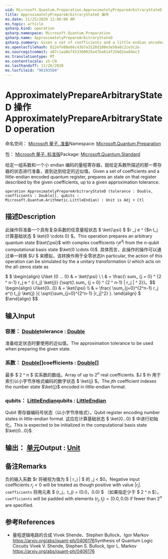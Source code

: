 ```yaml
---
uid: Microsoft.Quantum.Preparation.ApproximatelyPrepareArbitraryStateD
title: ApproximatelyPrepareArbitraryStateD 操作
ms.date: 11/25/2020 12:00:00 AM
ms.topic: article
qsharp.kind: operation
qsharp.namespace: Microsoft.Quantum.Preparation
qsharp.name: ApproximatelyPrepareArbitraryStateD
qsharp.summary: Given a set of coefficients and a little-endian encoded quantum register, prepares an state on that register described by the given coefficients, up to a given approximation tolerance.
ms.openlocfilehash: 822efe08e66c43b7a3128d100e3e58a8c2ce3c2e
ms.sourcegitcommit: a87c1aa8e7453360025e47ba614f25b02ea84ec3
ms.translationtype: MT
ms.contentlocale: zh-CN
ms.lasthandoff: 11/26/2020
ms.locfileid: "96193584"
---
```

# <a name="approximatelypreparearbitrarystated-operation"></a><span data-ttu-id="f5d1b-102">ApproximatelyPrepareArbitraryStateD 操作</span><span class="sxs-lookup"><span data-stu-id="f5d1b-102">ApproximatelyPrepareArbitraryStateD operation</span></span>

<span data-ttu-id="f5d1b-103">命名空间： [Microsoft 量子. 准备](xref:Microsoft.Quantum.Preparation)</span><span class="sxs-lookup"><span data-stu-id="f5d1b-103">Namespace: [Microsoft.Quantum.Preparation](xref:Microsoft.Quantum.Preparation)</span></span>

<span data-ttu-id="f5d1b-104">包： [Microsoft 量子. 标准版](https://nuget.org/packages/Microsoft.Quantum.Standard)</span><span class="sxs-lookup"><span data-stu-id="f5d1b-104">Package: [Microsoft.Quantum.Standard](https://nuget.org/packages/Microsoft.Quantum.Standard)</span></span>


<span data-ttu-id="f5d1b-105">给定一组系数和一个小 endian 编码的量程寄存器，就给定系数所描述的那一寄存器的状态进行准备，直到达到给定的近似值。</span><span class="sxs-lookup"><span data-stu-id="f5d1b-105">Given a set of coefficients and a little-endian encoded quantum register, prepares an state on that register described by the given coefficients, up to a given approximation tolerance.</span></span>

```qsharp
operation ApproximatelyPrepareArbitraryStateD (tolerance : Double, coefficients : Double[], qubits : Microsoft.Quantum.Arithmetic.LittleEndian) : Unit is Adj + Ctl
```


## <a name="description"></a><span data-ttu-id="f5d1b-106">描述</span><span class="sxs-lookup"><span data-stu-id="f5d1b-106">Description</span></span>

<span data-ttu-id="f5d1b-107">此操作将准备一个具有复杂系数的任意量程状态 $ \ket{\psi} $ $r _j e ^ {$n t_j 计算基础状态 $ \ket{0 \cdots 0} $。</span><span class="sxs-lookup"><span data-stu-id="f5d1b-107">This operation prepares an arbitrary quantum state $\ket{\psi}$ with complex coefficients $r_j e^{i t_j}$ from the $n$-qubit computational basis state $\ket{0 \cdots 0}$.</span></span>
<span data-ttu-id="f5d1b-108">具体而言，此操作的操作可以通过单一转换 $U $ 来模拟，该转换作用于全零状态</span><span class="sxs-lookup"><span data-stu-id="f5d1b-108">In particular, the action of this operation can be simulated by the a unitary transformation $U$ which acts on the all-zeros state as</span></span>

<span data-ttu-id="f5d1b-109">$ $ \begin{align} U\ket {0 ... 0} & = \ket{\psi} \\ \\ & = \frac{\ sum_ {j = 0} ^ {2 ^ n-1} r_j e ^ {i t_j} \ket{j}} {\sqrt{\ sum_ {j = 0} ^ {2 ^ n-1} | r_j | ^ 2}}。</span><span class="sxs-lookup"><span data-stu-id="f5d1b-109">$$ \begin{align} U\ket{0...0} & = \ket{\psi} \\\\ & = \frac{ \sum_{j=0}^{2^n-1} r_j e^{i t_j} \ket{j} }{ \sqrt{\sum_{j=0}^{2^n-1} |r_j|^2} }.</span></span>
<span data-ttu-id="f5d1b-110">\end{align} $ $</span><span class="sxs-lookup"><span data-stu-id="f5d1b-110">\end{align} $$</span></span>

## <a name="input"></a><span data-ttu-id="f5d1b-111">输入</span><span class="sxs-lookup"><span data-stu-id="f5d1b-111">Input</span></span>

### <a name="tolerance--double"></a><span data-ttu-id="f5d1b-112">容差： [Double](xref:microsoft.quantum.lang-ref.double)</span><span class="sxs-lookup"><span data-stu-id="f5d1b-112">tolerance : [Double](xref:microsoft.quantum.lang-ref.double)</span></span>

<span data-ttu-id="f5d1b-113">准备给定状态时要使用的近似值。</span><span class="sxs-lookup"><span data-stu-id="f5d1b-113">The approximation tolerance to be used when preparing the given state.</span></span>


### <a name="coefficients--double"></a><span data-ttu-id="f5d1b-114">系数： [Double](xref:microsoft.quantum.lang-ref.double)[]</span><span class="sxs-lookup"><span data-stu-id="f5d1b-114">coefficients : [Double](xref:microsoft.quantum.lang-ref.double)[]</span></span>

<span data-ttu-id="f5d1b-115">最多 $ 2 ^ n $ 实系数的数组。</span><span class="sxs-lookup"><span data-stu-id="f5d1b-115">Array of up to $2^n$ real coefficients.</span></span> <span data-ttu-id="f5d1b-116">$J $ th 用于索引以小字节序格式编码的数字状态 $ \ket{j} $。</span><span class="sxs-lookup"><span data-stu-id="f5d1b-116">The $j$th coefficient indexes the number state $\ket{j}$ encoded in little-endian format.</span></span>


### <a name="qubits--littleendian"></a><span data-ttu-id="f5d1b-117">qubits： [LittleEndian](xref:Microsoft.Quantum.Arithmetic.LittleEndian)</span><span class="sxs-lookup"><span data-stu-id="f5d1b-117">qubits : [LittleEndian](xref:Microsoft.Quantum.Arithmetic.LittleEndian)</span></span>

<span data-ttu-id="f5d1b-118">Qubit 寄存器编码号状态（以小字节序格式）。</span><span class="sxs-lookup"><span data-stu-id="f5d1b-118">Qubit register encoding number states in little-endian format.</span></span> <span data-ttu-id="f5d1b-119">这应在计算基础状态 $ \ket{0...0} $ 中进行初始化。</span><span class="sxs-lookup"><span data-stu-id="f5d1b-119">This is expected to be initialized in the computational basis state $\ket{0...0}$.</span></span>



## <a name="output--unit"></a><span data-ttu-id="f5d1b-120">输出： [单元](xref:microsoft.quantum.lang-ref.unit)</span><span class="sxs-lookup"><span data-stu-id="f5d1b-120">Output : [Unit](xref:microsoft.quantum.lang-ref.unit)</span></span>



## <a name="remarks"></a><span data-ttu-id="f5d1b-121">备注</span><span class="sxs-lookup"><span data-stu-id="f5d1b-121">Remarks</span></span>

<span data-ttu-id="f5d1b-122">负的输入系数 $r 将被视为值为 $ | r_j | $ 的 _j < $0。</span><span class="sxs-lookup"><span data-stu-id="f5d1b-122">Negative input coefficients $r_j < 0$ will be treated as though positive with value $|r_j|$.</span></span> <span data-ttu-id="f5d1b-123">`coefficients` 将用元素 $ (r_j，t_j) = (0.0，0.0) $ （如果指定少于 $ 2 ^ n $）。</span><span class="sxs-lookup"><span data-stu-id="f5d1b-123">`coefficients` will be padded with elements $(r_j, t_j) = (0.0, 0.0)$ if fewer than $2^n$ are specified.</span></span>

## <a name="references"></a><span data-ttu-id="f5d1b-124">参考</span><span class="sxs-lookup"><span data-stu-id="f5d1b-124">References</span></span>

- <span data-ttu-id="f5d1b-125">量程逻辑电路的合成 Vivek Shende、Stephen Bullock、Igor Markov https://arxiv.org/abs/quant-ph/0406176</span><span class="sxs-lookup"><span data-stu-id="f5d1b-125">Synthesis of Quantum Logic Circuits Vivek V. Shende, Stephen S. Bullock, Igor L. Markov https://arxiv.org/abs/quant-ph/0406176</span></span>